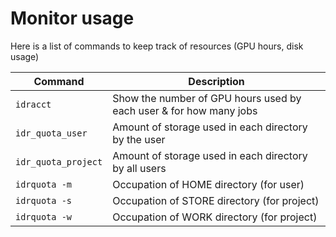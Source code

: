 # Monitor usage

Here is a list of commands to keep track of resources (GPU hours, disk usage)

| Command | Description | 
| ------- | ---------- | 
| `idracct` | Show the number of GPU hours used by each user & for how many jobs | 
| `idr_quota_user` | Amount of storage used in each directory by the user | 
| `idr_quota_project` | Amount of storage used in each directory by all users | 
| `idrquota -m` | Occupation of HOME directory (for user) | 
| `idrquota -s` | Occupation of STORE directory (for project) | 
| `idrquota -w` | Occupation of WORK directory (for project) | 
